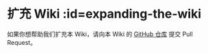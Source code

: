 # 扩充 Wiki :id=expanding-the-wiki

如果你想帮助我们扩充本 Wiki，请向本 Wiki 的 [GitHub 仓库](https://github.com/ybw0014/ExoticGarden-Wiki) 提交 Pull Request。

